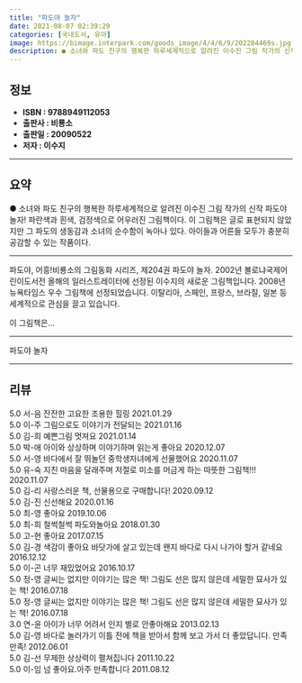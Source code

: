 ```yaml
---
title: "파도야 놀자"
date: 2021-08-07 02:39:29
categories: [국내도서, 유아]
image: https://bimage.interpark.com/goods_image/4/4/6/9/202284469s.jpg
description: ● 소녀와 파도 친구의 행복한 하루세계적으로 알려진 이수진 그림 작가의 신작 파도야 놀자! 파란색과 흰색, 검정색으로 어우러진 그림책이다. 이 그림책은 글로 표현되지 않았지만 그 파도의 생동감과 소녀의 순수함이 녹아나 있다. 아이들과 어른들 모두가 충분히 공감할 수 있는 작품이다.
---
```


## **정보**

- **ISBN : 9788949112053**
- **출판사 : 비룡소**
- **출판일 : 20090522**
- **저자 : 이수지**

------



## **요약**

●  소녀와 파도 친구의 행복한 하루세계적으로 알려진 이수진 그림 작가의 신작 파도야 놀자!  파란색과 흰색, 검정색으로 어우러진 그림책이다. 이 그림책은 글로 표현되지 않았지만 그 파도의 생동감과 소녀의 순수함이 녹아나 있다. 아이들과 어른들 모두가 충분히 공감할 수 있는 작품이다.

------

파도야, 어흥!비룡소의 그림동화 시리즈, 제204권 파도야 놀자. 2002년 볼로냐국제어린이도서전 올해의 일러스트레이터에 선정된 이수지의 새로운 그림책입니다. 2008년 뉴욕타임스 우수 그림책에 선정되었습니다. 이탈리아, 스페인, 프랑스, 브라질, 일본 등 세계적으로 관심을 끌고 있습니다.

이 그림책은... 

------


파도야 놀자 

------


## **리뷰** 

5.0 서-음 잔잔한 고요한 조용한 힐링 2021.01.29 <br/>5.0 이-주 그림으로도 이야기가 전달되는 2021.01.16 <br/>5.0 김-희 예쁜그림 멋져요 2021.01.14 <br/>5.0 박-애 아이와 상상하며 이야기하며 읽는게 좋아요 2020.12.07 <br/>5.0 서-영 바다에서 잘 뛰놀던
중학생자녀에게 선물했어요  2020.11.07 <br/>5.0 유-숙 지친 마음을 달래주며 저절로 미소를 머금게 하는 따뜻한 그림책!!! 2020.11.07 <br/>5.0 김-리 사랑스러운 책, 선물용으로 구매합니다! 2020.09.12 <br/>5.0 김-진 신선해요 2020.01.16 <br/>5.0 최-영 좋아요 2019.10.06 <br/>5.0 최-희 철썩철썩 파도와놀아요 2018.01.30 <br/>5.0 고-현 좋아요 2017.07.15 <br/>5.0 김-경 색감이 좋아요
바닷가에 살고 있는데 왠지 바다로 다시 나가야 할거 같네요 2016.12.12 <br/>5.0 이-곤 너무 재밌었어요 2016.10.17 <br/>5.0 정-영 글씨는 없지만 이야기는 많은 책! 그림도 선은 많지 않은데 세밀한 묘사가 있는 책! 2016.07.18 <br/>5.0 정-영 글씨는 없지만 이야기는 많은 책! 그림도 선은 많지 않은데 세밀한 묘사가 있는 책! 2016.07.18 <br/>3.0 연-윤 아이가 너무 어려서 인지 별로 안좋아해요 2013.02.13 <br/>5.0 김-영 바다로 놀러가기 이틀 전에 책을 받아서 함께 보고 가서 더 좋았답니다. 만족만족! 2012.06.01 <br/>5.0 김-선 무제한 상상력이 펼쳐집니다 2011.10.22 <br/>5.0 이-임 넘 좋아요.아주 만족합니다 2011.08.12 <br/>